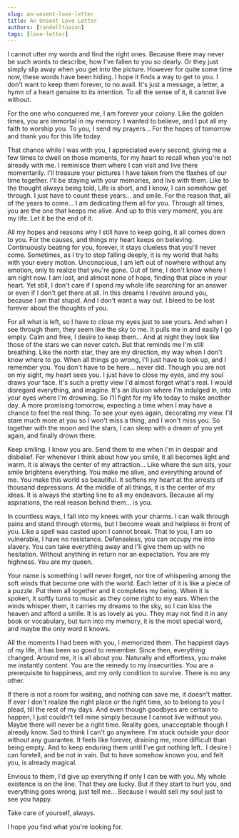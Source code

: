 ```yaml
---
slug: an-unsent-love-letter
title: An Unsent Love Letter
authors: [randelltuazon]
tags: [love-letter]
---
```


I cannot utter my words and find the right ones. Because there may never be such words to describe, how I've fallen to you so dearly.
Or they just simply slip away when you get into the picture. However for quite some time now, these words have been hiding.
I hope it finds a way to get to you. I don't want to keep them forever, to no avail. It's just a message, a letter, a hymn of a heart genuine to its intention.
To all the sense of it, it cannot live without.

For the one who conquered me, I am forever your colony. Like the golden times, you are immortal in my memory.
I wanted to believe, and I put all my faith to worship you. To you, I send my prayers... For the hopes of tomorrow and thank you for this life today.

That chance while I was with you, I appreciated every second, giving me a few times to dwell on those moments, for my heart to recall when you're not already with me.
I reminisce them where I can visit and live there momentarily. I'll treasure your pictures I have taken from the flashes of our time together.
I'll be staying with your memories, and live with them. Like to the thought always being told, Life is short, and I know, I can somehow get through.
I just have to count these years... and smile. For the reason that, all of the years to come... I am dedicating them all for you.
Through all times, you are the one that keeps me alive. And up to this very moment, you are my life. Let it be the end of it.

All my hopes and reasons why I still have to keep going, it all comes down to you. For the causes, and things my heart keeps on believing.
Continuously beating for you, forever, it stays clueless that you'll never come.
Sometimes, as I try to stop falling deeply, it is my world that halts with your every motion.
Unconscious, I am left out of nowhere without any emotion, only to realize that you're gone. Out of time, I don't know where I am right now.
I am lost, and almost none of hope, finding that place in your heart.
Yet still, I don't care if I spend my whole life searching for an answer or even if I don't get there at all.
In this dreams I revolve around you, because I am that stupid. And I don't want a way out. I bleed to be lost forever about the thoughts of you.

For all what is left, so I have to close my eyes just to see yours. And when I see through them, they seem like the sky to me.
It pulls me in and easily I go empty. Calm and free, I desire to keep them... And at night they look like those of the stars we can never catch.
But that reminds me I'm still breathing. Like the north star, they are my direction, my way when I don't know where to go.
When all things go wrong, I'll just have to look up, and I remember you. You don't have to be here... never did.
Though you are not on my sight, my heart sees you. I just have to close my eyes, and my soul draws your face.
It's such a pretty view I'd almost forget what's real. I would disregard everything, and imagine.
It's an illusion where I'm indulged in, into your eyes where I'm drowning. So I'll fight for my life today to make another day.
A more promising tomorrow, expecting a time when I may have a chance to feel the real thing. To see your eyes again, decorating my view.
I'll stare much more at you so I won't miss a thing, and I won't miss you.
So together with the moon and the stars, I can sleep with a dream of you yet again, and finally drown there.

Keep smiling. I know you are. Send them to me when I'm in despair and disbelief.
For whenever I think about how you smile, it all becomes light and warm. It is always the center of my attraction...
Like where the sun sits, your smile brightens everything. You make me alive, and everything around of me.
You make this world so beautiful. It softens my heart at the arrests of thousand depressions.
At the middle of all things, it is the center of my ideas. It is always the starting line to all my endeavors.
Because all my aspirations, the real reason behind them... is you.

In countless ways, I fall into my knees with your charms. I can walk through pains and stand through storms, but I become weak and helpless in front of you.
Like a spell was casted upon I cannot break. That to you, I am so vulnerable, I have no resistance. Defenseless, you can occupy me into slavery.
You can take everything away and I'll give them up with no hesitation. Without anything in return nor an expectation. You are my highness. You are my queen.

Your name is something I will never forget, nor tire of whispering among the soft winds that become one with the world.
Each letter of it is like a piece of a puzzle. Put them all together and it completes my being.
When it is spoken, it softly turns to music as they come right to my ears.
When the winds whisper them, it carries my dreams to the sky, so I can kiss the heaven and afford a smile. It is as lovely as you.
They may not find it in any book or vocabulary, but turn into my memory, it is the most special word, and maybe the only word it knows.

All the moments I had been with you, I memorized them. The happiest days of my life, it has been so good to remember.
Since then, everything changed. Around me, it is all about you. Naturally and effortless, you make me instantly content.
You are the remedy to my insecurities. You are a prerequisite to happiness, and my only condition to survive. There is no any other.

If there is not a room for waiting, and nothing can save me, it doesn't matter.
If ever I don't realize the right place or the right time, so to belong to you I plead, till the rest of my days.
And even though goodbyes are certain to happen, I just couldn't tell mine simply because I cannot live without you.
Maybe there will never be a right time. Reality goes, unacceptable though I already know. Sad to think I can't go anywhere.
I'm stuck outside your door without any guarantee. It feels like forever, draining me, more difficult than being empty.
And to keep enduring them until I've got nothing left.. I desire I can foretell, and be not in vain.
But to have somehow known you, and felt you, is already magical.

Envious to them, I'd give up everything if only I can be with you. My whole existence is on the line. That they are lucky.
But if they start to hurt you, and everything goes wrong, just tell me... Because I would sell my soul just to see you happy.

Take care of yourself, always.

I hope you find what you're looking for.

